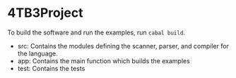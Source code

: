 # 4TB3Project

To build the software and run the examples, run `cabal build`.

- src: Contains the modules defining the scanner, parser, and compiler for the language.
- app: Contains the main function which builds the examples
- test: Contains the tests